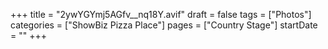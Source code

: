 +++
title = "2ywYGYmj5AGfv__nq18Y.avif"
draft = false
tags = ["Photos"]
categories = ["ShowBiz Pizza Place"]
pages = ["Country Stage"]
startDate = ""
+++
